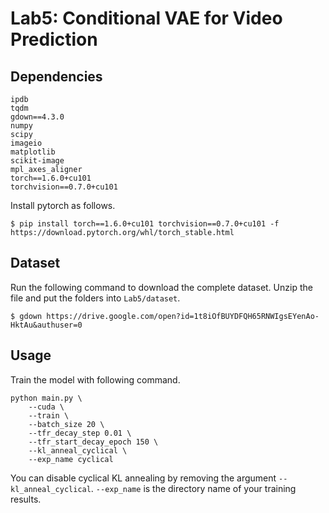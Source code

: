 # Lab5: Conditional VAE for Video Prediction
## Dependencies
```
ipdb
tqdm
gdown==4.3.0
numpy
scipy
imageio
matplotlib
scikit-image
mpl_axes_aligner
torch==1.6.0+cu101
torchvision==0.7.0+cu101
```
Install pytorch as follows.
```
$ pip install torch==1.6.0+cu101 torchvision==0.7.0+cu101 -f https://download.pytorch.org/whl/torch_stable.html
```
## Dataset
Run the following command to download the complete dataset. Unzip the file and put the folders into `Lab5/dataset`.
```
$ gdown https://drive.google.com/open?id=1t8iOfBUYDFQH65RNWIgsEYenAo-HktAu&authuser=0
```
## Usage
Train the model with following command.
```
python main.py \
	--cuda \
	--train \
	--batch_size 20 \
	--tfr_decay_step 0.01 \
	--tfr_start_decay_epoch 150 \
	--kl_anneal_cyclical \
	--exp_name cyclical
```
You can disable cyclical KL annealing by removing the argument `--kl_anneal_cyclical`. `--exp_name` is the directory name of your training results.